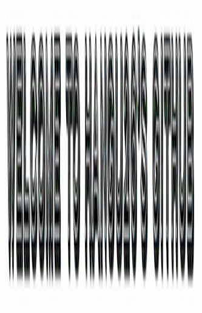 <p align="center">
  <img src="https://raw.githubusercontent.com/hangu26/hangu26/main/assets/welcome.gif" width="1200" height="800" alt="Welcome to hangu26's GitHub"/>
</p>

<h2 align="center"> <a href="https://github.com/hangu26"></a></h2>

